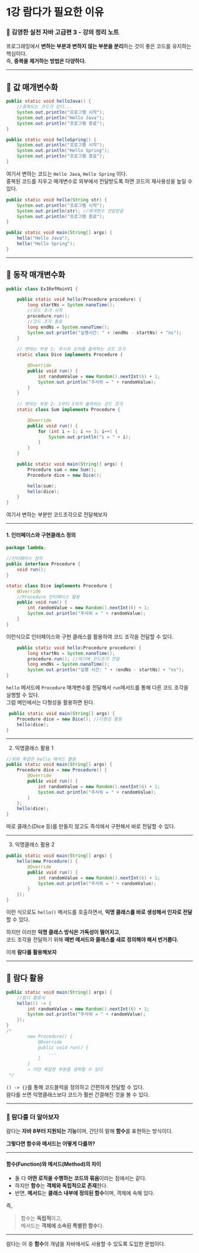 # 1강 람다가 필요한 이유
### 📝 김영한 실전 자바 고급편 3 - 강의 정리 노트

프로그래밍에서 **변하는 부분과 변하지 않는 부분을 분리**하는 것이 좋은 코드를 유지하는 핵심이다.  
즉, **중복을 제거하는 방법은 다양하다.**

---

## 📌 값 매개변수화

```java
public static void helloJava() {
    //중복되는 코드가 있다...
    System.out.println("프로그램 시작");
    System.out.println("Hello Java");
    System.out.println("프로그램 종료");
}

public static void helloSpring() {
    System.out.println("프로그램 시작");
    System.out.println("Hello Spring");
    System.out.println("프로그램 종료");
}
```

여기서 변하는 코드는 `Hello Java`, `Hello Spring` 이다. </br>
중복된 코드를 지우고 매개변수로 외부에서 전달받도록 하면
코드의 재사용성을 높일 수 있다.

```java
public static void hello(String str) {
    System.out.println("프로그램 시작");
    System.out.println(str); //매개변수 전달받음
    System.out.println("프로그램 종료");
}

public static void main(String[] args) {
    hello("Hello Java");
    hello("Hello Spring");
}
```

---


## 📌 동작 매개변수화

```java
public class Ex1RefMainV1 {

    public static void hello(Procedure procedure) {
        long startNs = System.nanoTime();
        //코드 조각 시작
        procedure.run();
        //코드 조각 종료
        long endNs = System.nanoTime();
        System.out.println("실행시간: " + (endNs - startNs) + "ns");
    }
    
    // 변하는 부분 1: 주사위 숫자를 출력하는 코드 조각
    static class Dice implements Procedure {

        @Override
        public void run() {
            int randomValue = new Random().nextInt(6) + 1;
            System.out.println("주사위 = " + randomValue);
        }
    }
    
    // 변하는 부분 2: 1부터 3까지 출력하는 코드 조각
    static class Sum implements Procedure {

        @Override
        public void run() {
            for (int i = 1; i <= 3; i++) {
                System.out.println("i = " + i);
            }
        }
    }

    public static void main(String[] args) {
        Procedure sum = new Sum();
        Procedure dice = new Dice();

        hello(sum);
        hello(dice);
    }
}
```

여기서 변하는 부분만 코드조각으로 전달해보자

---

#### 1. 인터페이스와 구현클래스 정의

```java
package lambda;

//인터페이스 정의
public interface Procedure {
    void run();
}
```

```java
static class Dice implements Procedure {
    @Override
    //Procedure 인터페이스 활용
    public void run() {
        int randomValue = new Random().nextInt(6) + 1;
        System.out.println("주사위 = " + randomValue);
    }
}
```

이런식으로 인터페이스와 구현 클래스를 활용하여 코드 조각을 전달할 수 있다.

```java
    public static void hello(Procedure procedure) {
        long startNs = System.nanoTime();
        procedure.run(); //여기에 코드조각 전달
        long endNs = System.nanoTime();
        System.out.println("실행 시간: " + (endNs - startNs) + "ns");
}
```

`hello` 메서드에 `Procedure` 매개변수를 전달해서 `run`메서드를 통해 다른 코드 조각을 실행할 수 있다.</br>
그럼 메인에서는 다형성을 활용하면 된다.

```java
 public static void main(String[] args) {
    Procedure dice = new Dice(); //다형성 활용
    hello(dice);
}
```
---

2. 익명클래스 활용 1

```java
//위와 똑같은 hello 매서드 활용 
public static void main(String[] args) {
    Procedure dice = new Procedure() {
        @Override
        public void run() {
            int randomValue = new Random().nextInt(6) + 1;
            System.out.println("주사위 = " + randomValue);
        }
    };
    hello(dice);
}
```

따로 클래스(Dice 등)를 만들지 않고도 즉석에서 구현해서 바로 전달할 수 있다.

---

3. 익명클래스 활용 2

```java
public static void main(String[] args) {
    hello(new Procedure() {
        @Override
        public void run() {
            int randomValue = new Random().nextInt(6) + 1;
            System.out.println("주사위 = " + randomValue);
        }
    });
}
```
이런 식으로도 `hello()` 메서드를 호출하면서, **익명 클래스를 바로 생성해서 인자로 전달**할 수 있다.

하지만 이러한 **익명 클래스 방식은 가독성이 떨어지고**,  
코드 조각을 전달하기 위해 **매번 메서드와 클래스를 새로 정의해야 해서 번거롭다.**

이제 **람다를 활용해보자**

---

## 📌 람다 활용
```java
public static void main(String[] args) {
    //람다 활용식
    hello(() -> {
        int randomValue = new Random().nextInt(6) + 1;
        System.out.println("주사위 = " + randomValue);
    });
}
/*
        new Procedure() {
            @Override
            public void run() {
                ...
            }
        }
        → 이런 복잡한 부분을 생략할 수 있다
 */
```
`() -> {}`를 통해 코드블럭을 정의하고 간편하게 전달할 수 있다.</br>
람다를 쓰면 익명클래스보다 코드가 훨씬 간결해진 것을 볼 수 있다.

---

### 🎯 람다를 더 알아보자

람다는 **자바 8부터 지원되는 기능**이며, 간단히 말해 **함수**를 표현하는 방식이다.

**그렇다면 함수와 메서드는 어떻게 다를까?**

---

#### 함수(Function)와 메서드(Method)의 차이

- 둘 다 **어떤 로직을 수행하는 코드의 묶음**이라는 점에서는 같다.
- 하지만 **함수**는 **객체와 독립적으로 존재**한다.
- 반면, **메서드**는 **클래스 내부에 정의된 함수**이며, 객체에 속해 있다.

즉,
> 함수는 **독립적**이고,  
> 메서드는 **객체에 소속된 특별한 함수**다.

---

람다는 이 중 **함수**의 개념을 자바에서도 사용할 수 있도록 도입한 문법이다.




